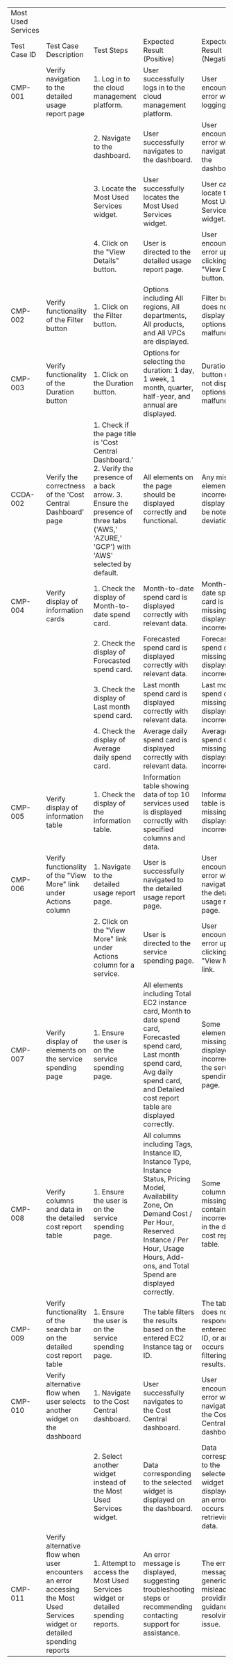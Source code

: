 | | | | | | |
|-|-|-|-|-|-|
|Most Used Services| | | | | |
|Test Case ID|Test Case Description|Test Steps|Expected Result (Positive)|Expected Result (Negative)|Actual Result|
|CMP-001|Verify navigation to the detailed usage report page|1. Log in to the cloud management platform.|User successfully logs in to the cloud management platform.|User encounters an error while logging in.|User logs in successfully.|
| | |2. Navigate to the dashboard.|User successfully navigates to the dashboard.|User encounters an error while navigating to the dashboard.|User reaches the dashboard successfully.|
| | |3. Locate the Most Used Services widget.|User successfully locates the Most Used Services widget.|User cannot locate the Most Used Services widget.|User finds the Most Used Services widget.|
| | |4. Click on the "View Details" button.|User is directed to the detailed usage report page.|User encounters an error upon clicking the "View Details" button.|User is on the detailed usage report page.|
|CMP-002|Verify functionality of the Filter button|1. Click on the Filter button.|Options including All regions, All departments, All products, and All VPCs are displayed.|Filter button does not display options or malfunctions.|Filter button displays options correctly.|
|CMP-003|Verify functionality of the Duration button|1. Click on the Duration button.|Options for selecting the duration: 1 day, 1 week, 1 month, quarter, half-year, and annual are displayed.|Duration button does not display options or malfunctions.|Duration button displays options correctly.|
|CCDA-002|Verify the correctness of the 'Cost Central Dashboard' page|1. Check if the page title is 'Cost Central Dashboard.' 2. Verify the presence of a back arrow. 3. Ensure the presence of three tabs ('AWS,' 'AZURE,' 'GCP') with 'AWS' selected by default. |All elements on the page should be displayed correctly and functional.|Any missing element or incorrect display should be noted as a deviation.|All elements on the page are displayed correctly.|
|CMP-004|Verify display of information cards|1. Check the display of Month-to-date spend card.|Month-to-date spend card is displayed correctly with relevant data.|Month-to-date spend card is missing or displays incorrect data.|Month-to-date spend card is displayed.|
| | |2. Check the display of Forecasted spend card.|Forecasted spend card is displayed correctly with relevant data.|Forecasted spend card is missing or displays incorrect data.|Forecasted spend card is displayed.|
| | |3. Check the display of Last month spend card.|Last month spend card is displayed correctly with relevant data.|Last month spend card is missing or displays incorrect data.|Last month spend card is displayed.|
| | |4. Check the display of Average daily spend card.|Average daily spend card is displayed correctly with relevant data.|Average daily spend card is missing or displays incorrect data.|Average daily spend card is displayed.|
|CMP-005|Verify display of information table|1. Check the display of the information table.|Information table showing data of top 10 services used is displayed correctly with specified columns and data.|Information table is missing or displays incorrect data.|Information table is displayed correctly.|
|CMP-006|Verify functionality of the "View More" link under Actions column|1. Navigate to the detailed usage report page.|User is successfully navigated to the detailed usage report page.|User encounters an error while navigating to the detailed usage report page.|User is on the detailed usage report page.|
| | |2. Click on the "View More" link under Actions column for a service.|User is directed to the service spending page.|User encounters an error upon clicking the "View More" link.|User is on the service spending page.|
|CMP-007|Verify display of elements on the service spending page|1. Ensure the user is on the service spending page.|All elements including Total EC2 instance card, Month to date spend card, Forecasted spend card, Last month spend card, Avg daily spend card, and Detailed cost report table are displayed correctly.|Some elements are missing or displayed incorrectly on the service spending page.|All elements are displayed correctly.|
|CMP-008|Verify columns and data in the detailed cost report table|1. Ensure the user is on the service spending page.|All columns including Tags, Instance ID, Instance Type, Instance Status, Pricing Model, Availability Zone, On Demand Cost / Per Hour, Reserved Instance / Per Hour, Usage Hours, Add-ons, and Total Spend are displayed correctly.|Some columns are missing or contain incorrect data in the detailed cost report table.|All columns and data are correct.|
|CMP-009|Verify functionality of the search bar on the detailed cost report table|1. Ensure the user is on the service spending page.|The table filters the results based on the entered EC2 Instance tag or ID.|The table does not respond to the entered tag or ID, or an error occurs while filtering the results.|The table filters the results correctly.|
|CMP-010|Verify alternative flow when user selects another widget on the dashboard|1. Navigate to the Cost Central dashboard.|User successfully navigates to the Cost Central dashboard.|User encounters an error while navigating to the Cost Central dashboard.|User is on the Cost Central dashboard.|
| | |2. Select another widget instead of the Most Used Services widget.|Data corresponding to the selected widget is displayed on the dashboard.|Data corresponding to the selected widget is not displayed, or an error occurs while retrieving the data.|Data is displayed correctly.|
|CMP-011|Verify alternative flow when user encounters an error accessing the Most Used Services widget or detailed spending reports|1. Attempt to access the Most Used Services widget or detailed spending reports.|An error message is displayed, suggesting troubleshooting steps or recommending contacting support for assistance.|The error message is generic or misleading, providing little guidance for resolving the issue.|An appropriate error message is displayed.|
